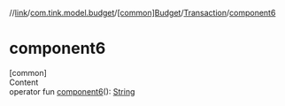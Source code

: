 //[link](../../../index.md)/[com.tink.model.budget](../../index.md)/[[common]Budget](../index.md)/[Transaction](index.md)/[component6](component6.md)



# component6  
[common]  
Content  
operator fun [component6](component6.md)(): [String](https://kotlinlang.org/api/latest/jvm/stdlib/kotlin/-string/index.html)  



